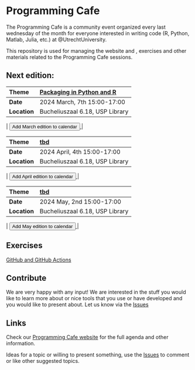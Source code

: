 # Programming Cafe

The Programming Cafe is a community event organized every last wednesday of the month for everyone interested in writing code (R, Python, Matlab, Julia, etc.) at @UtrechtUniversity.

This repository is used for managing the website and , exercises and other materials related to the Programming Cafe sessions.

## Next edition:

| Theme | [Packaging in Python and R](https://utrechtuniversity.github.io/programming-cafe/agenda) |
| :--- | :--- |
| __Date__ | 2024 March, 7th 15:00-17:00 |
| __Location__ | Bucheliuszaal 6.18, USP Library |

| <a href='https://www.uu.nl/en/node/133008/ics' download="Programming-Cafe">
<button type="button" class="btn btn-primary btn-sm">Add March edition to calendar</button>
</a> |

| Theme | [tbd](https://utrechtuniversity.github.io/programming-cafe/) |
| :--- | :--- |
| __Date__ | 2024 April, 4th 15:00-17:00 |
| __Location__ | Bucheliuszaal 6.18, USP Library |

| <a href='https://www.uu.nl/en/node/133010/ics' download="Programming-Cafe">
<button type="button" class="btn btn-primary btn-sm">Add April edition to calendar</button>
</a> |

| Theme | [tbd](https://utrechtuniversity.github.io/programming-cafe/) |
| :--- | :--- |
| __Date__ | 2024 May, 2nd 15:00-17:00 |
| __Location__ | Bucheliuszaal 6.18, USP Library |

| <a href='https://www.uu.nl/en/node/133012/ics' download="Programming-Cafe">
<button type="button" class="btn btn-primary btn-sm">Add May edition to calendar</button>
</a> |

## Exercises

[GitHub and GitHub Actions](exercises/github_actions/github_actions.md)

## Contribute
We are very happy with any input! We are interested in the stuff you would like to learn more about or nice tools that you use or have developed and you would like to present about. Let us know via the [Issues](https://github.com/UtrechtUniversity/programming-cafe/issues)

## Links

Check our [Programming Cafe website](https://utrechtuniversity.github.io/programming-cafe/) for the full agenda and other information.

Ideas for a topic or willing to present something, use the [Issues](https://github.com/UtrechtUniversity/programming-cafe/issues) to comment or like other suggested topics.

